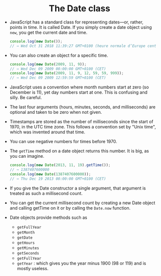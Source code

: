 # <center>The Date class</center>

* JavaScript has a standard class for representing dates—or, rather, points in time. It is called Date. If you simply create a date object using `new`, you get the current date and time.

  ```javascript
  console.log(new Date());
  // → Wed Oct 31 2018 11:39:27 GMT+0100 (heure normale d’Europe centrale)
  ```

* You can also create an object for a specific time.

  ```javascript
  console.log(new Date(2009, 11, 9));
  // → Wed Dec 09 2009 00:00:00 GMT+0100 (CET)
  console.log(new Date(2009, 11, 9, 12, 59, 59, 999));
  // → Wed Dec 09 2009 12:59:59 GMT+0100 (CET)
  ```

* JavaScript uses a convention where month numbers start at zero (so December is 11), yet day numbers start at one. This is confusing and silly. Be careful.
* The last four arguments (hours, minutes, seconds, and milliseconds) are optional and taken to be zero when not given.
* Timestamps are stored as the number of milliseconds since the start of 1970, in the UTC time zone. This follows a convention set by "Unix time", which was invented around that time.
* You can use negative numbers for times before 1970. 
* The `getTime` method on a date object returns this number. It is big, as you can imagine.

  ```javascript
  console.log(new Date(2013, 11, 19).getTime());
  // → 1387407600000
  console.log(new Date(1387407600000));
  // → Thu Dec 19 2013 00:00:00 GMT+0100 (CET)
  ```

* If you give the Date constructor a single argument, that argument is treated as such a millisecond count. 
* You can get the current millisecond count by creating a new Date object and calling getTime on it or by calling the `Date.now` function.
* Date objects provide methods such as 
  * ``getFullYear``
  * ``getMonth``
  * ``getDate``
  * ``getHours``
  * ``getMinutes``
  * ``getSeconds`` 
  * ``getFullYear``
  * ``getYear`` : which gives you the year minus 1900 (98 or 119) and is mostly useless.

